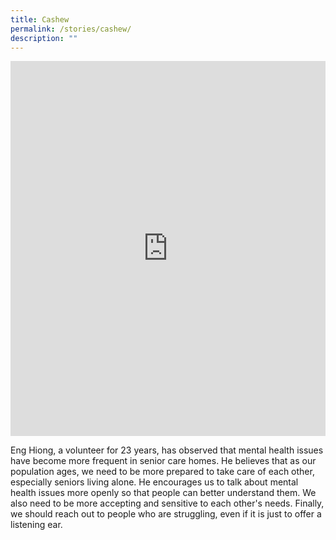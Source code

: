 ```yaml
---
title: Cashew
permalink: /stories/cashew/
description: ""
---
```

<iframe allowfullscreen="" allow="accelerometer; autoplay; clipboard-write; encrypted-media; gyroscope; picture-in-picture; web-share" frameborder="0" title="YouTube video player" src="https://www.youtube.com/embed/QfPNBEYv7PY" height="600" width="100%"></iframe>

Eng Hiong, a volunteer for 23 years, has observed that mental health issues have become more frequent in senior care homes. He believes that as our population ages, we need to be more prepared to take care of each other, especially seniors living alone. He encourages us to talk about mental health issues more openly so that people can better understand them. We also need to be more accepting and sensitive to each other's needs. Finally, we should reach out to people who are struggling, even if it is just to offer a listening ear.